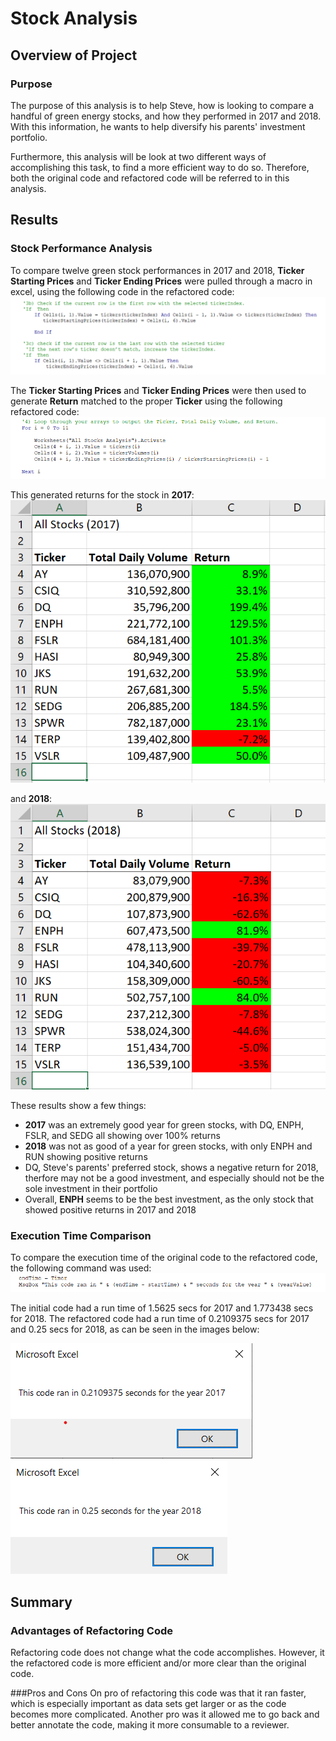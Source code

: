 # Stock Analysis

## Overview of Project

### Purpose
The purpose of this analysis is to help Steve, how is looking to compare a handful of green energy stocks, and how they performed in 2017 and 2018. With this information, he wants to help diversify his parents' investment portfolio. 

Furthermore, this analysis will be look at two different ways of accomplishing this task, to find a more efficient way to do so. Therefore, both the original code and refactored code will be referred to in this analysis.

## Results

### Stock Performance Analysis
To compare twelve green stock performances in 2017 and 2018, **Ticker Starting Prices** and **Ticker Ending Prices** were pulled through a macro in excel, using the following code in the refactored code:
![Ticker Starting and Ending Prices](https://github.com/baileyvo/stock-analysis/blob/main/Resources/Starting_Ending_Prices.png)

The **Ticker Starting Prices** and **Ticker Ending Prices** were then used to generate **Return** matched to the proper **Ticker** using the following refactored code:
![Return](https://github.com/baileyvo/stock-analysis/blob/main/Resources/Returns.png)

This generated returns for the stock in **2017**:
![Stock Performance 2017](https://github.com/baileyvo/stock-analysis/blob/main/Resources/Stock_performance_2017.png)

and **2018**:
![Stock Performance 2018](https://github.com/baileyvo/stock-analysis/blob/main/Resources/Stock_Performance_2018.png)

These results show a few things:
- **2017** was an extremely good year for green stocks, with DQ, ENPH, FSLR, and SEDG all showing over 100% returns
- **2018** was not as good of a year for green stocks, with only ENPH and RUN showing positive returns
- DQ, Steve's parents' preferred stock, shows a negative return for 2018, therfore may not be a good investment, and especially should not be the sole investment in their portfolio
- Overall, **ENPH** seems to be the best investment, as the only stock that showed positive returns in 2017 and 2018

### Execution Time Comparison
To compare the execution time of the original code to the refactored code, the following command was used:
![Execution Time Comparision](https://github.com/baileyvo/stock-analysis/blob/main/Resources/Execution_Time_Comparison.png)

The initial code had a run time of 1.5625 secs for 2017 and 1.773438 secs for 2018. The refactored code had a run time of 0.2109375 secs for 2017 and 0.25 secs for 2018, as can be seen in the images below:

![2017 Execution Time](https://github.com/baileyvo/stock-analysis/blob/main/Resources/VBA_Challenge_2017.png)	![2018 Execution Time](https://github.com/baileyvo/stock-analysis/blob/main/Resources/VBA_Challenge_2018.png)

## Summary

### Advantages of Refactoring Code
Refactoring code does not change what the code accomplishes. However, it the refactored code is more efficient and/or more clear than the original code.

###Pros and Cons
On pro of refactoring this code was that it ran faster, which is especially important as data sets get larger or as the code becomes more complicated. Another pro was it allowed me to go back and better annotate the code, making it more consumable to a reviewer.